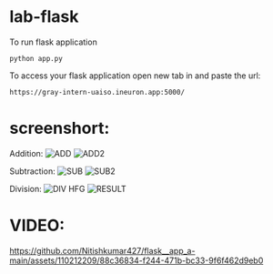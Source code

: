# lab-flask

<!-- ![image](https://user-images.githubusercontent.com/115451707/196919992-edcfea8b-e3f6-4f35-9398-43be66b5622d.png) -->


To run flask application 

```
python app.py
```


To access your flask application open new tab in and paste the url:
```
https://gray-intern-uaiso.ineuron.app:5000/
```
# screenshort:
  Addition:
![ADD](htgithub.com/Nitishkumar427/flask__app_a-main/assets/110212209/c3d39695-b6c7-4e70-962f-80d87e17a9c0)
![ADD2](https://github.com/Nitishkumar427/flask__app_a-main/assets/110212209/7cc4d3ac-80b4-4639-bf93-19402415f701)


  Subtraction:
  ![SUB](https://github.com/Nitishkumar427/flask__app_a-main/assets/110212209/f14b622c-0502-45d3-83ea-6617fba33a72)
![SUB2](https://github.com/Nitishkumar427/flask__app_a-main/assets/110212209/de8c66f0-9333-4b84-969e-ce50a82eb5a9)


  Division:
  ![DIV HFG](https://github.com/Nitishkumar427/flask__app_a-main/assets/110212209/55e17dc8-6f2b-4ada-a842-5c765188150f)
![RESULT](https://github.com/Nitishkumar427/flask__app_a-main/assets/110212209/08db77e0-2da7-492d-933e-91ab255fd47a)


# VIDEO:


https://github.com/Nitishkumar427/flask__app_a-main/assets/110212209/88c36834-f244-471b-bc33-9f6f462d9eb0


  

